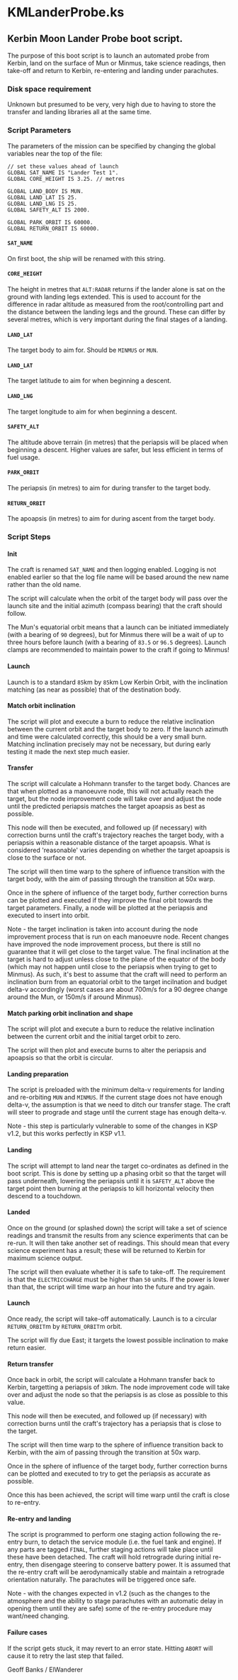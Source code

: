# KMLanderProbe.ks

## Kerbin Moon Lander Probe boot script.

The purpose of this boot script is to launch an automated probe from Kerbin, land on the surface of Mun or Minmus, take science readings, then take-off and return to Kerbin, re-entering and landing under parachutes.

### Disk space requirement

Unknown but presumed to be very, very high due to having to store the transfer and landing libraries all at the same time.

### Script Parameters

The parameters of the mission can be specified by changing the global variables near the top of the file:

    // set these values ahead of launch
    GLOBAL SAT_NAME IS "Lander Test 1".
    GLOBAL CORE_HEIGHT IS 3.25. // metres

    GLOBAL LAND_BODY IS MUN.
    GLOBAL LAND_LAT IS 25.
    GLOBAL LAND_LNG IS 25.
    GLOBAL SAFETY_ALT IS 2000.

    GLOBAL PARK_ORBIT IS 60000.
    GLOBAL RETURN_ORBIT IS 60000.

#### `SAT_NAME`

On first boot, the ship will be renamed with this string.

#### `CORE_HEIGHT`

The height in metres that `ALT:RADAR` returns if the lander alone is sat on the ground with landing legs extended. This is used to account for the difference in radar altitude as measured from the root/controlling part and the distance between the landing legs and the ground. These can differ by several metres, which is very important during the final stages of a landing.

#### `LAND_LAT`

The target body to aim for. Should be `MINMUS` or `MUN`.

#### `LAND_LAT`

The target latitude to aim for when beginning a descent.

#### `LAND_LNG`

The target longitude to aim for when beginning a descent.

#### `SAFETY_ALT`

The altitude above terrain (in metres) that the periapsis will be placed when beginning a descent. Higher values are safer, but less efficient in terms of fuel usage.

#### `PARK_ORBIT`

The periapsis (in metres) to aim for during transfer to the target body.

#### `RETURN_ORBIT`

The apoapsis (in metres) to aim for during ascent from the target body.

### Script Steps

#### Init

The craft is renamed `SAT_NAME` and then logging enabled. Logging is not enabled earlier so that the log file name will be based around the new name rather than the old name.

The script will calculate when the orbit of the target body will pass over the launch site and the initial azimuth (compass bearing) that the craft should follow.

The Mun's equatorial orbit means that a launch can be initiated immediately (with a bearing of `90` degrees), but for Minmus there will be a wait of up to three hours before launch (with a bearing of `83.5` or `96.5` degrees). Launch clamps are recommended to maintain power to the craft if going to Minmus!

#### Launch

Launch is to a standard `85`km by `85`km Low Kerbin Orbit, with the inclination matching (as near as possible) that of the destination body.

#### Match orbit inclination

The script will plot and execute a burn to reduce the relative inclination between the current orbit and the target body to zero. If the launch azimuth and time were calculated correctly, this should be a very small burn. Matching inclination precisely may not be necessary, but during early testing it made the next step much easier.

#### Transfer

The script will calculate a Hohmann transfer to the target body. Chances are that when plotted as a manoeuvre node, this will not actually reach the target, but the node improvement code will take over and adjust the node until the predicted periapsis matches the target apoapsis as best as possible.

This node will then be executed, and followed up (if necessary) with correction burns until the craft's trajectory reaches the target body, with a periapsis within a reasonable distance of the target apoapsis. What is considered 'reasonable' varies depending on whether the target apoapsis is close to the surface or not.

The script will then time warp to the sphere of influence transition with the target body, with the aim of passing through the transition at 50x warp.

Once in the sphere of influence of the target body, further correction burns can be plotted and executed if they improve the final orbit towards the target parameters. Finally, a node will be plotted at the periapsis and executed to insert into orbit.

Note - the target inclination is taken into account during the node improvement process that is run on each manoeuvre node. Recent changes have improved the node improvement process, but there is still no guarantee that it will get close to the target value. The final inclination at the target is hard to adjust unless close to the plane of the equator of the body (which may not happen until close to the periapsis when trying to get to Minmus). As such, it's best to assume that the craft will need to perform an inclination burn from an equatorial orbit to the target incilnation and budget delta-v accordingly (worst cases are about 700m/s for a 90 degree change around the Mun, or 150m/s if around Minmus).

#### Match parking orbit inclination and shape

The script will plot and execute a burn to reduce the relative inclination between the current orbit and the initial target orbit to zero.

The script will then plot and execute burns to alter the periapsis and apoapsis so that the orbit is circular.

#### Landing preparation

The script is preloaded with the minimum delta-v requirements for landing and re-orbiting `MUN` and `MINMUS`. If the current stage does not have enough delta-v, the assumption is that we need to ditch our transfer stage. The craft will steer to prograde and stage until the current stage has enough delta-v.

Note - this step is particularly vulnerable to some of the changes in KSP v1.2, but this works perfectly in KSP v1.1.

#### Landing

The script will attempt to land near the target co-ordinates as defined in the boot script. This is done by setting up a phasing orbit so that the target will pass underneath, lowering the periapsis until it is `SAFETY_ALT` above the target point then burning at the periapsis to kill horizontal velocity then descend to a touchdown.

#### Landed

Once on the ground (or splashed down) the script will take a set of science readings and transmit the results from any science experiments that can be re-run. It will then take another set of readings. This should mean that every science experiment has a result; these will be returned to Kerbin for maximum science output.

The script will then evaluate whether it is safe to take-off. The requirement is that the `ELECTRICCHARGE` must be higher than `50` units. If the power is lower than that, the script will time warp an hour into the future and try again.

#### Launch

Once ready, the script will take-off automatically. Launch is to a circular `RETURN_ORBIT`m by `RETURN_ORBIT`m orbit.

The script will fly due East; it targets the lowest possible inclination to make return easier.

#### Return transfer

Once back in orbit, the script will calculate a Hohmann transfer back to Kerbin, targetting a periapsis of `30`km. The node improvement code will take over and adjust the node so that the periapsis is as close as possible to this value.

This node will then be executed, and followed up (if necessary) with correction burns until the craft's trajectory has a periapsis that is close to the target.

The script will then time warp to the sphere of influence transition back to Kerbin, with the aim of passing through the transition at 50x warp.

Once in the sphere of influence of the target body, further correction burns can be plotted and executed to try to get the periapsis as accurate as possible.

Once this has been achieved, the script will time warp until the craft is close to re-entry.

#### Re-entry and landing

The script is programmed to perform one staging action following the re-entry burn, to detach the service module (i.e. the fuel tank and engine). If any parts are tagged `FINAL`, further staging actions will take place until these have been detached. The craft will hold retrograde during initial re-entry, then disengage steering to conserve battery power. It is assumed that the re-entry craft will be aerodynamically stable and maintain a retrograde orientation naturally. The parachutes will be triggered once safe.

Note - with the changes expected in v1.2 (such as the changes to the atmosphere and the ability to stage parachutes with an automatic delay in opening them until they are safe) some of the re-entry procedure may want/need changing. 

#### Failure cases

If the script gets stuck, it may revert to an error state. Hitting `ABORT` will cause it to retry the last step that failed.

Geoff Banks / ElWanderer
